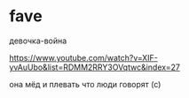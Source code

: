 # fave

девочка-война

https://www.youtube.com/watch?v=XIF-yvAuUbo&list=RDMM2RRY3OVqtwc&index=27

она мёд и плевать что люди говорят (с)

